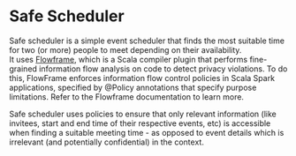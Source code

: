 # Safe Scheduler

Safe scheduler is a simple event scheduler that finds the most suitable time for two (or more) people to meet depending 
on their availability.  
It uses [Flowframe](https://github.com/owenarden/flowframe), which is a Scala compiler plugin that performs fine-grained
 information flow analysis on code to detect privacy violations.
To do this, FlowFrame enforces information flow control policies in Scala Spark applications, specified by @Policy annotations
 that specify purpose limitations. Refer to the Flowframe documentation to learn more.  

Safe scheduler uses policies to ensure that only relevant information (like invitees, start and end time of their
 respective events, etc) is accessible when finding a suitable meeting time - as opposed to event details which is
 irrelevant (and potentially confidential) in the context. 
 
 
 

